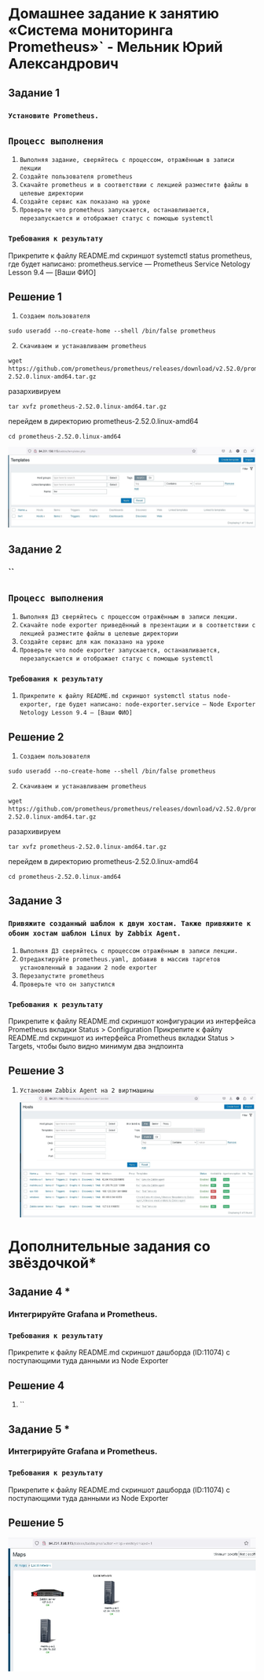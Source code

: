 # Домашнее задание к занятию «Система мониторинга Prometheus»` - Мельник Юрий Александрович


## Задание 1

### `Установите Prometheus.`
## `Процесс выполнения`

1. `Выполняя задание, сверяйтесь с процессом, отражённым в записи лекции`
2. `Создайте пользователя prometheus`
3. `Скачайте prometheus и в соответствии с лекцией разместите файлы в целевые директории`
4. `Создайте сервис как показано на уроке`
5. `Проверьте что prometheus запускается, останавливается, перезапускается и отображает статус с помощью systemctl`


### `Требования к результату`
 Прикрепите к файлу README.md скриншот systemctl status prometheus, где будет написано: prometheus.service — Prometheus Service Netology Lesson 9.4 — [Ваши ФИО]



## Решение 1
1. `Создаем пользователя`
 
 ```
 sudo useradd --no-create-home --shell /bin/false prometheus
 ```

2. `Скачиваем и устанавливаем prometheus`

 ```
 wget https://github.com/prometheus/prometheus/releases/download/v2.52.0/prometheus-2.52.0.linux-amd64.tar.gz
 ```
 
 разархивируем 
 ```
 tar xvfz prometheus-2.52.0.linux-amd64.tar.gz
 ```
 
 перейдем в директорию prometheus-2.52.0.linux-amd64
 ```
 cd prometheus-2.52.0.linux-amd64
 ```

 
 
![alt text](https://github.com/ysatii/gitlab-hw/blob/zabbix2/img1/image1.jpg)

 
## Задание 2

### ``
## `Процесс выполнения`

1. `Выполняя ДЗ сверяйтесь с процессом отражённым в записи лекции.`
2. `Скачайте node exporter приведённый в презентации и в соответствии с лекцией разместите файлы в целевые директории`
3. `Создайте сервис для как показано на уроке`
4. `Проверьте что node exporter запускается, останавливается, перезапускается и отображает статус с помощью systemctl`


### `Требования к результату`

1. `Прикрепите к файлу README.md скриншот systemctl status node-exporter, где будет написано: node-exporter.service — Node Exporter Netology Lesson 9.4 — [Ваши ФИО]`

## Решение 2
1. `Создаем пользователя`
 
 ```
 sudo useradd --no-create-home --shell /bin/false prometheus
 ```

2. `Скачиваем и устанавливаем prometheus`

 ```
 wget https://github.com/prometheus/prometheus/releases/download/v2.52.0/prometheus-2.52.0.linux-amd64.tar.gz
 ```
 
 разархивируем 
 ```
 tar xvfz prometheus-2.52.0.linux-amd64.tar.gz
 ```
 
 перейдем в директорию prometheus-2.52.0.linux-amd64
 ```
 cd prometheus-2.52.0.linux-amd64
 ```
 





## Задание 3

### `Привяжите созданный шаблон к двум хостам. Также привяжите к обоим хостам шаблон Linux by Zabbix Agent.`


1. `Выполняя ДЗ сверяйтесь с процессом отражённым в записи лекции.`
2. `Отредактируйте prometheus.yaml, добавив в массив таргетов установленный в задании 2 node exporter`
3. `Перезапустите prometheus`
4. `Проверьте что он запустился`
### `Требования к результату`
 Прикрепите к файлу README.md скриншот конфигурации из интерфейса Prometheus вкладки Status > Configuration
 Прикрепите к файлу README.md скриншот из интерфейса Prometheus вкладки Status > Targets, чтобы было видно минимум два эндпоинта
## Решение 3
 
1. `Установим Zabbix Agent на 2 виртмашины`
![alt text](https://github.com/ysatii/gitlab-hw/blob/zabbix2/img1/image2.jpg)


 

 

# Дополнительные задания со звёздочкой*
## Задание 4 *
### Интегрируйте Grafana и Prometheus.
 




### `Требования к результату`
 Прикрепите к файлу README.md скриншот дашборда (ID:11074) с поступающими туда данными из Node Exporter


## Решение 4

 
1. `` 




## Задание 5 *
###  Интегрируйте Grafana и Prometheus.
 
### `Требования к результату`
 Прикрепите к файлу README.md скриншот дашборда (ID:11074) с поступающими туда данными из Node Exporter

## Решение 5
 
![alt text](https://github.com/ysatii/gitlab-hw/blob/zabbix2/img1/image5.jpg)

 
 

